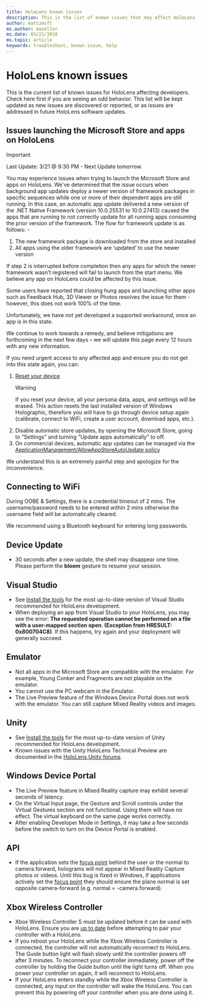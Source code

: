 ```yaml
---
title: HoloLens known issues
description: This is the list of known issues that may affect HoloLens developers.
author: mattzmsft
ms.author: mazeller
ms.date: 03/21/2018
ms.topic: article
keywords: troubleshoot, known issue, help
---
```




# HoloLens known issues

This is the current list of known issues for HoloLens affecting developers. Check here first if you are seeing an odd behavior. This list will be kept updated as new issues are discovered or reported, or as issues are addressed in future HoloLens software updates.

## Issues launching the Microsoft Store and apps on HoloLens

>[!IMPORTANT]
>Last Update: 3/21 @ 9:30 PM - Next Update tomorrow. 

You may experience issues when trying to launch the Microsoft Store and apps on HoloLens. We've determined that the issue occurs when background app updates deploy a newer version of framework packages in specific sequences while one or more of their dependent apps are still running. In this case,  an automatic app update delivered a new version of the .NET Native Framework (version 10.0.25531 to 10.0.27413) caused the apps that are running to not correctly update for all running apps consuming the prior version of the framework.  The flow for framework update is as follows: -

1.	The new framework package is downloaded from the store and installed
2.	All apps using the older framework are ‘updated’ to use the newer version

If step 2 is interrupted before completion then any apps for which the newer framework wasn’t registered will fail to launch from the start menu.  We believe any app on HoloLens could be affected by this issue.

Some users have reported that closing hung apps and launching other apps such as Feedback Hub, 3D Viewer or Photos resolves the issue for them - however, this does not work 100% of the time.

Unfortunately, we have not yet developed a supported workaround, once an app is in this state. 

We continue to work towards a remedy, and believe mitigations are forthcoming in the next few days – we will update this page every 12 hours with any new information.

If you need urgent access to any affected app and ensure you do not get into this state again, you can:

1. [Reset your device](https://support.microsoft.com/en-us/help/13452/hololens-restart-reset-or-recover-hololens)
    >[!WARNING]
    >If you reset your device, all your persona data, apps, and settings will be erased. This action resets the last installed version of Windows Holographic, therefore you will have to go through device setup again (calibrate, connect to WiFi, create a user account, download apps, etc.).
2. Disable automatic store updates, by opening the Microsoft Store, going to “Settings” and turning “Update apps automatically” to off. 
3. On commercial devices, automatic app updates can be managed via the  [ApplicationManagement/AllowAppStoreAutoUpdate policy](https://docs.microsoft.com/en-us/windows/client-management/mdm/policy-csp-applicationmanagement#applicationmanagement-allowappstoreautoupdate) 

We understand this is an extremely painful step and apologize for the inconvenience.

## Connecting to WiFi

During OOBE & Settings, there is a credential timeout of 2 mins. The username/password needs to be entered within 2 mins otherwise the username field will be automatically cleared.

We recommend using a Bluetooth keyboard for entering long passwords.

## Device Update
* 30 seconds after a new update, the shell may disappear one time. Please perform the **bloom** gesture to resume your session.

## Visual Studio
* See [Install the tools](install-the-tools.md) for the most up-to-date version of Visual Studio recommended for HoloLens development.
* When deploying an app from Visual Studio to your HoloLens, you may see the error: **The requested operation cannot be performed on a file with a user-mapped section open. (Exception from HRESULT: 0x800704C8)**. If this happens, try again and your deployment will generally succeed.

## Emulator
* Not all apps in the Microsoft Store are compatible with the emulator. For example, Young Conker and Fragments are not playable on the emulator.
* You cannot use the PC webcam in the Emulator.
* The Live Preview feature of the Windows Device Portal does not work with the emulator. You can still capture Mixed Reality videos and images.

## Unity
* See [Install the tools](install-the-tools.md) for the most up-to-date version of Unity recommended for HoloLens development.
* Known issues with the Unity HoloLens Technical Preview are documented in the [HoloLens Unity forums](http://forum.unity3d.com/threads/known-issues.394627/).

## Windows Device Portal
* The Live Preview feature in Mixed Reality capture may exhibit several seconds of latency.
* On the Virtual Input page, the Gesture and Scroll controls under the Virtual Gestures section are not functional. Using them will have no effect. The virtual keyboard on the same page works correctly.
* After enabling Developer Mode in Settings, it may take a few seconds before the switch to turn on the Device Portal is enabled.

## API
* If the application sets the [focus point](focus-point-in-unity.md) behind the user or the normal to camera.forward, holograms will not appear in Mixed Reality Capture photos or videos. Until this bug is fixed in Windows, if applications actively set the [focus point](focus-point-in-unity.md) they should ensure the plane normal is set opposite camera-forward (e.g. normal = -camera.forward).

## Xbox Wireless Controller
* Xbox Wireless Controller S must be updated before it can be used with HoloLens. Ensure you are [up to date](https://support.xbox.com/xbox-one/accessories/update-controller-for-stereo-headset-adapter) before attempting to pair your controller with a HoloLens.
* If you reboot your HoloLens while the Xbox Wireless Controller is connected, the controller will not automatically reconnect to HoloLens. The Guide button light will flash slowly until the controller powers off after 3 minutes. To reconnect your controller immediately, power off the controller by holding the Guide button until the light turns off. When you power your controller on again, it will reconnect to HoloLens.
* If your HoloLens enters standby while the Xbox Wireless Controller is connected, any input on the controller will wake the HoloLens. You can prevent this by powering off your controller when you are done using it.
